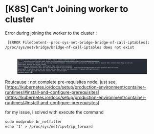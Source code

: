 # \[K8S] Can't Joining worker to cluster

Error during joining the worker to the cluster :

```
 [ERROR FileContent--proc-sys-net-bridge-bridge-nf-call-iptables]: /proc/sys/net/bridge/bridge-nf-call-iptables does not exist
 
```

<figure><img src="../../.gitbook/assets/image (11).png" alt=""><figcaption></figcaption></figure>

Routcause : not complete pre-requisites node, just see, [https://kubernetes.io/docs/setup/production-environment/container-runtimes/#install-and-configure-prerequisites](https://kubernetes.io/docs/setup/production-environment/container-runtimes/#install-and-configure-prerequisites)

for my issue, i solved with execute the command

```
sudo modprobe br_netfilter
echo '1' > /proc/sys/net/ipv4/ip_forward
```

